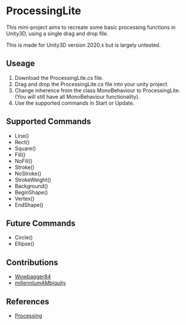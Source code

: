 # ProcessingLite

This mini-project aims to recreate some basic processing functions in Unity3D, using a single drag and drop file.

This is made for Unity3D version 2020.x but is largely untested.


## Useage
1. Download the ProcessingLite.cs file.
2. Drag and drop the ProcessingLite.cs file into your unity project.
3. Change inherence from the class MonoBehaviour to ProcessingLite.  
   (You will still have all MonoBehaviour functionality).
4. Use the supported commands in Start or Update.


## Supported Commands
- Line()
- Rect()
- Square()
- Fill()
- NoFill()  
- Stroke()
- NoStroke()
- StrokeWeight()
- Background()
- BeginShape()
- Vertex()
- EndShape()

## Future Commands
- Circle()
- Ellipse()


## Contributions
- [Wowbagger84](https://github.com/wowbagger84)
- [millennIumAMbiguity](https://github.com/millennIumAMbiguity)


## References
- [Processing](https://processing.org/)
